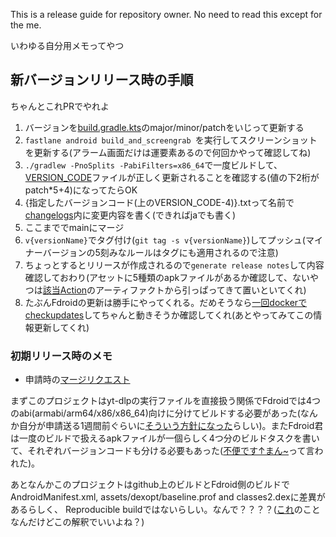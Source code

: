 This is a release guide for repository owner. No need to read this except for the me.

いわゆる自分用メモってやつ

## 新バージョンリリース時の手順

ちゃんとこれPRでやれよ

1. バージョンを[build.gradle.kts](../app/build.gradle.kts)のmajor/minor/patchをいじって更新する
2. `fastlane android build_and_screengrab `を実行してスクリーンショットを更新する(アラーム画面だけは運要素あるので何回かやって確認してね)
3. `./gradlew -PnoSplits -PabiFilters=x86_64`で一度ビルドして、[VERSION_CODE](../VERSION_CODE)ファイルが正しく更新されることを確認する(値の下2桁がpatch*5+4)になってたらOK
4. {指定したバージョンコード(上のVERSION_CODE-4)}.txtって名前で[changelogs](../fastlane/metadata/android/en-US/changelogs)内に変更内容を書く(できればjaでも書く)
5. ここまででmainにマージ
6. `v{versionName}`でタグ付け(`git tag -s v{versionName}`)してプッシュ(マイナーバージョンの5刻みなルールはタグにも適用されるので注意)
7. ちょっとするとリリースが作成されるので`generate release notes`して内容確認しておわり(アセットに5種類のapkファイルがあるか確認して、ないやつは[該当Action](https://github.com/turtton/YtAlarm/actions/workflows/release.yml)のアーティファクトから引っぱってきて置いといてくれ)
8. たぶんFdroidの更新は勝手にやってくれる。だめそうなら[一回dockerでcheckupdates](https://gist.github.com/turtton/25b4e3a91703c6cbdebdeac2f754a51a)してちゃんと動きそうか確認してくれ(あとやってみてこの情報更新してくれ)

### 初期リリース時のメモ

- 申請時の[マージリクエスト](https://gitlab.com/fdroid/fdroiddata/-/merge_requests/12004)

まずこのプロジェクトはyt-dlpの実行ファイルを直接扱う関係でFdroidでは4つのabi(armabi/arm64/x86/x86_64)向けに分けてビルドする必要があった(なんか自分が申請送る1週間前ぐらいに[そういう方針になった](https://gitlab.com/fdroid/fdroiddata/-/issues/2809)らしい)。またFdroid君は一度のビルドで扱えるapkファイルが一個らしく4つ分のビルドタスクを書いて、それぞれバージョンコードも分ける必要もあった([不便です↑まん~](https://gitlab.com/fdroid/fdroiddata/-/merge_requests/12004#note_1155424407)って言われた)。

あとなんかこのプロジェクトはgithub上のビルドとFdroid側のビルドでAndroidManifest.xml, assets/dexopt/baseline.prof and classes2.dexに差異があるらしく、 Reproducible buildではないらしい。なんで？？？？([これ](https://gitlab.com/fdroid/fdroiddata/-/merge_requests/12004#note_1157082096)のことなんだけどこの解釈でいいよね？)
